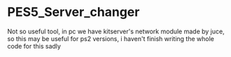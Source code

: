 # PES5_Server_changer
Not so useful tool, in pc we have kitserver's network module made by juce, so this may be useful for ps2 versions, i haven't finish writing the whole code for this sadly
